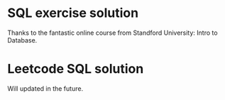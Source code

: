 # SQL exercise solution

Thanks to the fantastic online course from Standford University: Intro to Database. 

# Leetcode SQL solution

Will updated in the future.
